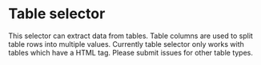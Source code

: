 # Table selector

This selector can extract data from tables. Table columns are used to split
table rows into multiple values. Currently table selector only works with
tables which have a HTML tag. Please submit issues for other table types.